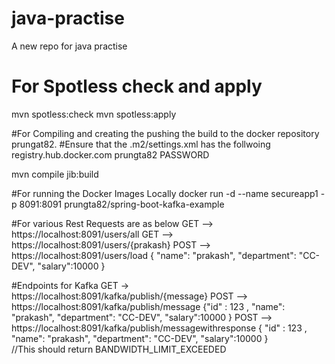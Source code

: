 # java-practise
 A new repo for java practise
 
# For Spotless check and apply
 mvn spotless:check
 mvn spotless:apply

#For Compiling and creating the pushing the build to the docker repository prungat82.
#Ensure that the .m2/settings.xml has the follwoing
	<server>
		<id>registry.hub.docker.com</id>
		<username>prungta82</username>
		<password>PASSWORD</password>
	</server>
 
 mvn compile jib:build
 
#For running the Docker Images Locally
docker run -d --name secureapp1 -p 8091:8091 prungta82/spring-boot-kafka-example

#For various Rest Requests are as below
 GET  -->	https://localhost:8091/users/all
 GET  -->	https://localhost:8091/users/{prakash}
 POST -->	https://localhost:8091/users/load  	{ "name": "prakash", "department": "CC-DEV", "salary":10000 }
 
#Endpoints for Kafka 
 GET  ->   https://localhost:8091/kafka/publish/{message}
 POST -->  https://localhost:8091/kafka/publish/message {"id" : 123 , "name": "prakash", "department": "CC-DEV", "salary":10000 }
 POST -->  https://localhost:8091/kafka/publish/messagewithresponse    	{ "id" : 123 , "name": "prakash", "department": "CC-DEV", "salary":10000 }  
   //This should return BANDWIDTH_LIMIT_EXCEEDED 
